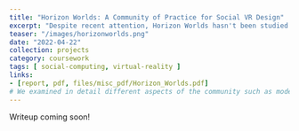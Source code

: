 ```yaml
---
title: "Horizon Worlds: A Community of Practice for Social VR Design"
excerpt: "Despite recent attention, Horizon Worlds hasn't been studied extensively as a social VR platform. Using ethnographic methods, my group studied the online VR community in Horizon Worlds. Based on observational reports and interviews, we found the creative community of world designers to be a prototypical community of practice for designing social VR experiences."
teaser: "/images/horizonworlds.png"
date: "2022-04-22"
collection: projects
category: coursework
tags: [ social-computing, virtual-reality ]
links:
- [report, pdf, files/misc_pdf/Horizon_Worlds.pdf]
# We examined in detail different aspects of the community such as moderation and social roles based on Amy Jo Kim's community design principles.
---
```


Writeup coming soon!
